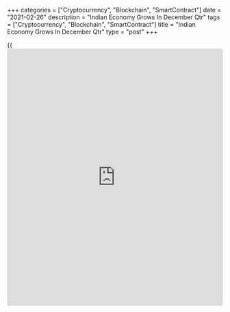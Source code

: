 +++
categories = ["Cryptocurrency", "Blockchain", "SmartContract"]
date = "2021-02-26"
description = "Indian Economy Grows In December Qtr"
tags = ["Cryptocurrency", "Blockchain", "SmartContract"]
title = "Indian Economy Grows In December Qtr"
type = "post"
+++

{{<iframe id="large-banner" src="https://www.bounty.group/#slide=10.0" width="100%" height="600" scrolling="no" style="border: 0px solid rgb(216, 221, 230); border-radius: 3px;">}}

India's [economy][1] expanded in the final three months of 2020, thus
exiting a severe recession caused by sharp contractions in the previous
quarters due to the impact of one of the harshest lockdowns to battle
the coronavirus pandemic.

Gross domestic product grew 0.4 percent in the three months to December,
data from the statistics ministry showed Friday.

The decline in the September quarter was revised to 7.3 percent from 7.5
percent and the contraction in the June quarter was revised to a record
24.4 percent from 23.9 percent.

The GDP estimate for the fiscal year ending March 31 this year was
revised to -8.0 percent from -7.7 percent projected on January 29. In
the fiscal year 2019-20, the economy grew 4.0 percent.

For comments and feedback [contact](https://www.playgroundfx.com/contact/): editorial@rtt[news](https://www.letsplayfx.com/blog/forex-news-website/).com

[Economic News][1]

 **What parts of the world are seeing the best (and worst) economic
performances lately? Click[here][2] to check out our [Econ Scorecard][2]
and find out! See up-to-the-moment [ranking](https://www.playgroundfx.com/blog/crypto-exchange-ranking/)s for the best and worst
performers in [GDP][3], [unemployment rate][4], [inflation][5] and much
more.**

   1. www.rtt[news](https://www.letsplayfx.com/blog/forex-news-website/).com/Content/EconomicNews.aspx
   2. www.rtt[news](https://www.letsplayfx.com/blog/forex-news-website/).com/economic-scorecard/world-rank/retail-sales/highest-performance.aspx
   3. www.rtt[news](https://www.letsplayfx.com/blog/forex-news-website/).com/economic-scorecard/world-rank/GDP/highest-performance.aspx
   4. www.rtt[news](https://www.letsplayfx.com/blog/forex-news-website/).com/economic-scorecard/world-rank/unemployment-rate/lowest-performance.aspx
   5. www.rtt[news](https://www.letsplayfx.com/blog/forex-news-website/).com/economic-scorecard/world-rank/CPI/highest-performance.aspx